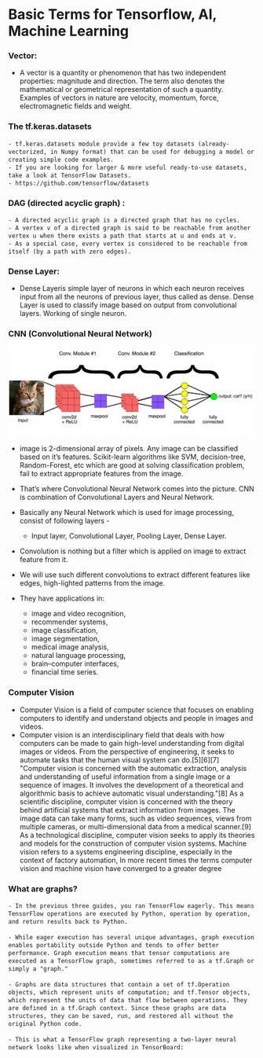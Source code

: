 
# Basic Terms for Tensorflow, AI, Machine Learning


### Vector:
    
- A vector is a quantity or phenomenon that has two independent properties: magnitude and direction. The term also denotes the mathematical or geometrical representation of such a quantity. Examples of vectors in nature are velocity, momentum, force, electromagnetic fields and weight.

### The tf.keras.datasets
    - tf.keras.datasets module provide a few toy datasets (already-vectorized, in Numpy format) that can be used for debugging a model or creating simple code examples.
    - If you are looking for larger & more useful ready-to-use datasets, take a look at TensorFlow Datasets.
    - https://github.com/tensorflow/datasets
    
### DAG (directed acyclic graph) : 
    - A directed acyclic graph is a directed graph that has no cycles. 
    - A vertex v of a directed graph is said to be reachable from another vertex u when there exists a path that starts at u and ends at v. 
    - As a special case, every vertex is considered to be reachable from itself (by a path with zero edges).

### Dense Layer:
- Dense Layeris simple layer of neurons in which each neuron receives input from all the neurons of previous layer, thus called as dense. Dense Layer is used to classify image based on output from convolutional layers. Working of single neuron.

### CNN (Convolutional Neural Network)

![CNN](images/cnn.jpg "cnn")
- image is 2-dimensional array of pixels. Any image can be classified based on it’s features. Scikit-learn algorithms like SVM, decision-tree, Random-Forest, etc which are good at solving classification problem, fail to extract appropriate features from the image.

- That’s where Convolutional Neural Network comes into the picture. CNN is combination of Convolutional Layers and Neural Network.

- Basically any Neural Network which is used for image processing, consist of following layers -
    - Input layer, Convolutional Layer, Pooling Layer, Dense Layer.

- Convolution is nothing but a filter which is applied on image to extract feature from it. 
- We will use such different convolutions to extract different features like edges, high-lighted patterns from the image.

- They have applications in:
    - image and video recognition,
    - recommender systems,
    - image classification,
    - image segmentation,
    - medical image analysis,
    - natural language processing,
    - brain–computer interfaces,
    - financial time series.



### Computer Vision 
- Computer Vision is a field of computer science that focuses on enabling computers to identify and understand objects and people in images and videos.
- Computer vision is an interdisciplinary field that deals with how computers can be made to gain high-level understanding from digital images or videos. From the perspective of engineering, it seeks to automate tasks that the human visual system can do.[5][6][7] "Computer vision is concerned with the automatic extraction, analysis and understanding of useful information from a single image or a sequence of images. It involves the development of a theoretical and algorithmic basis to achieve automatic visual understanding."[8] As a scientific discipline, computer vision is concerned with the theory behind artificial systems that extract information from images. The image data can take many forms, such as video sequences, views from multiple cameras, or multi-dimensional data from a medical scanner.[9] As a technological discipline, computer vision seeks to apply its theories and models for the construction of computer vision systems. Machine vision refers to a systems engineering discipline, especially in the context of factory automation, In more recent times the terms computer vision and machine vision have converged to a greater degree

### What are graphs?
    - In the previous three guides, you ran TensorFlow eagerly. This means TensorFlow operations are executed by Python, operation by operation, and return results back to Python.
    
    - While eager execution has several unique advantages, graph execution enables portability outside Python and tends to offer better performance. Graph execution means that tensor computations are executed as a TensorFlow graph, sometimes referred to as a tf.Graph or simply a "graph."
    
    - Graphs are data structures that contain a set of tf.Operation objects, which represent units of computation; and tf.Tensor objects, which represent the units of data that flow between operations. They are defined in a tf.Graph context. Since these graphs are data structures, they can be saved, run, and restored all without the original Python code.
    
    - This is what a TensorFlow graph representing a two-layer neural network looks like when visualized in TensorBoard:
    
    
    
    
    
    
    